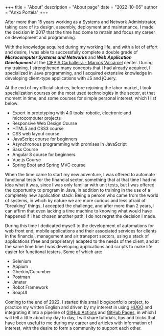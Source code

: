 +++
title = "About"
description = "About page"
date = "2022-10-06"
author = "Anxo Portela"
+++

After more than 15 years working as a Systems and Network Administrator, taking care of its design, assembly, deployment and maintenance, I made the decision in 2017 that the time had come to retrain and focus my career on development and programming.

With the knowledge acquired during my working life, and with a lot of effort and desire, I was able to successfully complete a double grade of _**Microcomputer Systems and Networks**_ and _**Web Application Development**_ at the [CIFP A Carballeira - Marcos Valcárcel](https://cifpacarballeira.gal/) center. During my training, I strengthened many concepts that I had already acquired, I specialized in Java programming, and I acquired extensive knowledge in developing client-type applications with JS and jQuery.

At the end of my official studies, before rejoining the labor market, I took specialization courses on the most used technologies in the sector, at that moment in time, and some courses for simple personal interest, which I list below:

 - Expert in prototyping with 4.0 tools: robotic, electronic and microcomputer projects
 - Responsive Web Design Course
 - HTML5 and CSS3 course
 - CSS web layout course
 - JavaScript course for beginners
 - Asynchronous programming with promises in JavaScript
 - Sass Course
 - Angular 8 course for beginners
 - Vue.js Course
 - Spring Boot and Spring MVC course

When the time came to start my new adventure, I was offered to automate functional tests for the financial sector, something that at that time I had no idea what it was, since I was only familiar with unit tests, but I was offered the opportunity to program in Java, in addition to training in the use of a completely new application stack. Being a person who came from the world of systems, in which by nature we are more curious and less afraid of "breaking" things, I accepted the challenge, and after more than 2 years, I can affirm that even lacking a time machine to knowing what would have happened if I had chosen another path, I do not regret the decision I made.

During this time I dedicated myself to the development of automations for web front end, mobile applications and their associated services for clients in the financial, management and air transport sectors, using a stack of applications (free and proprietary) adapted to the needs of the client, and at the same time time I was developing applications and scripts to make life easier for functional testers. Some of which are:

 - Selenium
 - Appium
 - Gherkin/Cucumber
 - Postman
 - Jmeter
 - Robot Framework
 - SoapUI

Coming to the end of 2022, I started this small blog/portfolio project, to practice my written English and driven by my interest in using [HUGO](https://gohugo.io/) and integrating it into a pipeline of [GitHub Actions](https://github.com/features/actions) and [GitHub Pages](https://pages.github.com/), in which I will tell a little about my day to day, I will share tutorials, tips and tricks that have been useful to me during my career and articles with information of interest, with the desire to form a community to support each other.